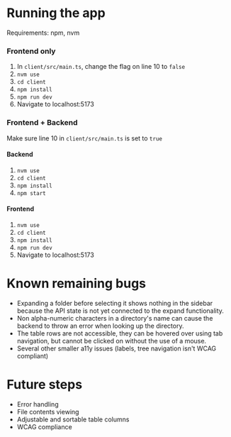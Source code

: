 # Running the app
Requirements: npm, nvm

### Frontend only
1. In `client/src/main.ts`, change the flag on line 10 to `false`
2. `nvm use`
3. `cd client`
4. `npm install`
5. `npm run dev`
6. Navigate to localhost:5173

### Frontend + Backend
Make sure line 10 in `client/src/main.ts` is set to `true`

#### Backend
1. `nvm use`
2. `cd client`
3. `npm install`
4. `npm start`

#### Frontend
1. `nvm use`
2. `cd client`
3. `npm install`
4. `npm run dev`
5. Navigate to localhost:5173


# Known remaining bugs
- Expanding a folder before selecting it shows nothing in the sidebar because the API state is not yet connected to the expand functionality.
- Non alpha-numeric characters in a directory's name can cause the backend to throw an error when looking up the directory.
- The table rows are not accessible, they can be hovered over using tab navigation, but cannot be clicked on without the use of a mouse.
- Several other smaller a11y issues (labels, tree navigation isn't WCAG compliant)


# Future steps
- Error handling
- File contents viewing
- Adjustable and sortable table columns
- WCAG compliance
